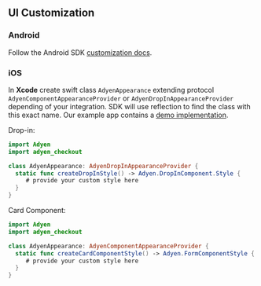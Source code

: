 ## UI Customization


### Android

Follow the Android SDK [customization docs](https://github.com/Adyen/adyen-android/blob/develop/docs/UI_CUSTOMIZATION.md).

### iOS

In **Xcode** create swift class `AdyenAppearance` extending protocol `AdyenComponentAppearanceProvider` or `AdyenDropInAppearanceProvider` depending of your integration.
SDK will use reflection to find the class with this exact name. Our example app contains a [demo implementation](https://github.com/Adyen/adyen-flutter/blob/main/example/ios/Runner/AppDelegate.swift#L22).

Drop-in:

```swift
import Adyen
import adyen_checkout

class AdyenAppearance: AdyenDropInAppearanceProvider {
  static func createDropInStyle() -> Adyen.DropInComponent.Style {
     # provide your custom style here
  }
}
```

Card Component:

```swift
import Adyen
import adyen_checkout

class AdyenAppearance: AdyenComponentAppearanceProvider {
  static func createCardComponentStyle() -> Adyen.FormComponentStyle {
     # provide your custom style here
  }
}
```